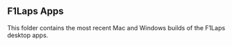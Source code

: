 ## F1Laps Apps

This folder contains the most recent Mac and Windows builds of the F1Laps desktop apps.